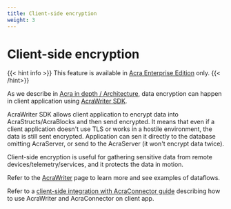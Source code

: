 ```yaml
---
title: Client-side encryption
weight: 3
---
```


# Client-side encryption

{{< hint info >}}
This feature is available in [Acra Enterprise Edition](/acra/enterprise-edition/) only.
{{< /hint>}}

As we describe in [Acra in depth / Architecture](/acra/acra-in-depth/architecture/), data encryption can happen in client application using [AcraWriter SDK](/acra/acra-in-depth/architecture/sdks/acrawriter/).

AcraWriter SDK allows client application to encrypt data into AcraStructs/AcraBlocks and then send encrypted. It means that even if a client application doesn't use TLS or works in a hostile environment, the data is still sent encrypted. Application can sen it directly to the database omitting AcraServer, or send to the AcraServer (it won't encrypt data twice).

Client-side encryption is useful for gathering sensitive data from remote devices/telemetry/services, and it protects the data in motion.

Refer to the [AcraWriter](/acra/acra-in-depth/architecture/sdks/acrawriter/) page to learn more and see examples of dataflows.

Refer to a [client-side integration with AcraConnector guide](/acra/guides/advanced-integrations/client-side-integration-with-acra-connector/) describing how to use AcraWriter and AcraConnector on client app.